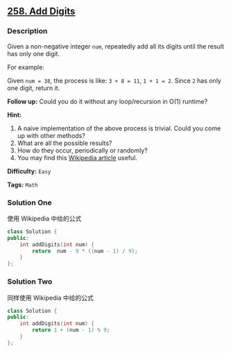 ## [258. Add Digits](https://leetcode.com/problems/add-digits/#/description)

### Description

Given a non-negative integer `num`, repeatedly add all its digits until the result has only one digit.

For example:

Given `num = 38`, the process is like: `3 + 8 = 11`, `1 + 1 = 2`. Since `2` has only one digit, return it.

**Follow up:**
Could you do it without any loop/recursion in O(1) runtime?

**Hint:**

1. A naive implementation of the above process is trivial. Could you come up with other methods?
2. What are all the possible results?
3. How do they occur, periodically or randomly?
4. You may find this [Wikipedia article](https://en.wikipedia.org/wiki/Digital_root) useful.

**Difficulty:** `Easy`

**Tags:** `Math`

### Solution One

使用 Wikipedia 中给的公式

```c++
class Solution {
public:
    int addDigits(int num) {
        return  num - 9 * ((num - 1) / 9);
    }
};
```

### Solution Two

同样使用 Wikipedia 中给的公式

```c++
class Solution {
public:
    int addDigits(int num) {
        return 1 + (num - 1) % 9;
    }
};
```
